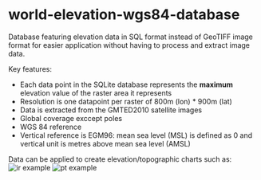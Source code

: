# world-elevation-wgs84-database

Database featuring elevation data in SQL format instead of GeoTIFF image format for easier application without having to process and extract image data.

Key features:
- Each data point in the SQLite database represents the **maximum** elevation value of the raster area it represents
- Resolution is one datapoint per raster of 800m (lon) * 900m (lat)
- Data is extracted from the GMTED2010 satellite images
- Global coverage exccept poles
- WGS 84 reference
- Vertical reference is EGM96: mean sea level (MSL) is defined as 0 and vertical unit is metres above mean sea level (AMSL)

Data can be applied to create elevation/topographic charts such as:
![ir example](https://github.com/MrAirspace/world-elevation-wgs84-database/assets/144953682/7b4701bd-e78c-4b38-8b43-1033a1914625)
![pt example](https://github.com/MrAirspace/world-elevation-wgs84-database/assets/144953682/fb0473d3-ed93-43f3-aea8-2cf6c325fadd)
